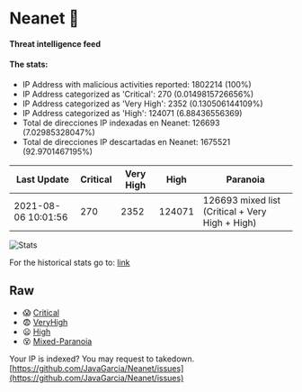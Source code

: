 # Neanet :hocho:
#### Threat intelligence feed
#### The stats:

- IP Address with malicious activities reported: 1802214 (100%)
- IP Address categorized as 'Critical':  270 (0.0149815726656%)
- IP Address categorized as 'Very High':  2352 (0.130506144109%)
- IP Address categorized as 'High':  124071 (6.88436556369)
- Total de direcciones IP indexadas en Neanet:  126693 (7.02985328047%)
- Total de direcciones IP descartadas en Neanet:  1675521 (92.9701467195%)

| Last Update | Critical | Very High | High | Paranoia |
| --- | --- | --- | --- | --- |
| 2021-08-06 10:01:56 | 270 | 2352 | 124071 | 126693 mixed list (Critical + Very High + High)|

![Stats](https://docs.google.com/spreadsheets/d/e/2PACX-1vSnaNMIXVabIpDJjufMlzH7poXnshF3mgd8Is1g9ytUEzVsP5my4Trn8f-xkoLLQ38xpL3HtmUexLo6/pubchart?oid=501124687&format=image)

For the historical stats go to: [link](/stats.csv)
## Raw
- :scream: [Critical](https://raw.githubusercontent.com/JavaGarcia/Neanet/master/blacklists/neanet_critical.txt)
- :fearful: [VeryHigh](https://raw.githubusercontent.com/JavaGarcia/Neanet/master/blacklists/neanet_veryHigh.txtt)
- :frowning: [High](https://raw.githubusercontent.com/JavaGarcia/Neanet/master/blacklists/neanet_high.txt)
- :dizzy_face: [Mixed-Paranoia](https://raw.githubusercontent.com/JavaGarcia/Neanet/master/blacklists/neanet_all.txt)


Your IP is indexed? You may request to takedown. [https://github.com/JavaGarcia/Neanet/issues](https://github.com/JavaGarcia/Neanet/issues)

























































































































































































































































































































































































































































































































































































































































































































































































































































































































































































































































































































































































































































































































































































































































































































































































































































































































































































































































































































































































































































































































































































































































































































































































































































































































































































































































































































































































































































































































































































































































































































































































































































































































































































































































































































































































































































































































































































































































































































































































































































































































































































































































































































































































































































































































































































































































































































































































































































































































































































































































































































































































































































































































































































































































































































































































































































































































































































































































































































































































































































































































































































































































































































































































































































































































































































































































































































































































































































































































































































































































































































































































































































































































































































































































































































































































































































































































































































































































































































































































































































































































































































































